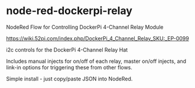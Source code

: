 # node-red-dockerpi-relay
NodeRed Flow for Controlling DockerPi 4-Channel Relay Module

https://wiki.52pi.com/index.php/DockerPi_4_Channel_Relay_SKU:_EP-0099

i2c controls for the DockerPi 4-Channel Relay Hat

Includes manual injects for on/off of each relay, master on/off injects, and link-in options for triggering these from other flows.

Simple install - just copy/paste JSON into NodeRed.
